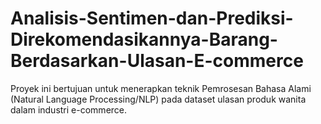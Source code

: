 # Analisis-Sentimen-dan-Prediksi-Direkomendasikannya-Barang-Berdasarkan-Ulasan-E-commerce
Proyek ini bertujuan untuk menerapkan teknik Pemrosesan Bahasa Alami (Natural Language Processing/NLP) pada dataset ulasan produk wanita dalam industri e-commerce.
